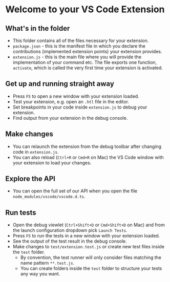 # Welcome to your VS Code Extension

## What's in the folder
* This folder contains all of the files necessary for your extension.
* `package.json` - this is the manifest file in which you declare the contributions (implemented extension points) your extension provides.
* `extension.js` - this is the main file where you will provide the implementation of your command etc.
The file exports one function, `activate`, which is called the very first time your extension is
activated. 

## Get up and running straight away
* Press `F5` to open a new window with your extension loaded.
* Test your extension, e.g. open an `.htl` file in the editor.
* Set breakpoints in your code inside `extension.js` to debug your extension.
* Find output from your extension in the debug console.

## Make changes
* You can relaunch the extension from the debug toolbar after changing code in `extension.js`.
* You can also reload (`Ctrl+R` or `Cmd+R` on Mac) the VS Code window with your extension to load your changes.

## Explore the API
* You can open the full set of our API when you open the file `node_modules/vscode/vscode.d.ts`.

## Run tests
* Open the debug viewlet (`Ctrl+Shift+D` or `Cmd+Shift+D` on Mac) and from the launch configuration dropdown pick `Launch Tests`.
* Press `F5` to run the tests in a new window with your extension loaded.
* See the output of the test result in the debug console.
* Make changes to `test/extension.test.js` or create new test files inside the `test` folder.
    * By convention, the test runner will only consider files matching the name pattern `**.test.js`.
    * You can create folders inside the `test` folder to structure your tests any way you want.

